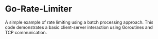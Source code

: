 # Go-Rate-Limiter
A simple example of rate limiting using a batch processing approach.
This code demonstrates a basic client-server interaction using Goroutines and TCP communication.
